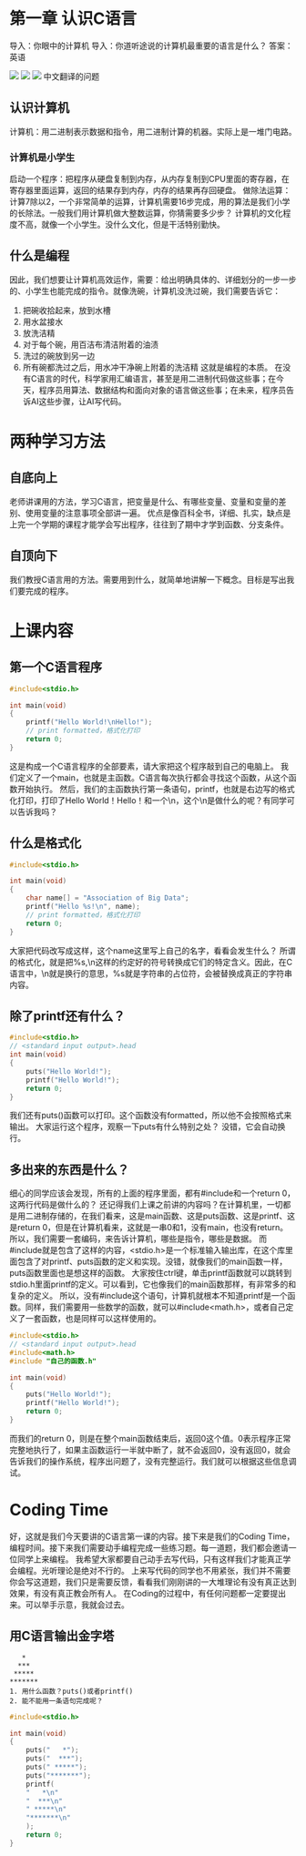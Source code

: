 # 第一章 认识C语言
导入：你眼中的计算机
导入：你道听途说的计算机最重要的语言是什么？
答案：英语

![](../source/English.png)
![](../source/Translation00.png)
![](../source/Translation01.png)
中文翻译的问题

## 认识计算机
计算机：用二进制表示数据和指令，用二进制计算的机器。实际上是一堆门电路。

### 计算机是小学生
启动一个程序：把程序从硬盘复制到内存，从内存复制到CPU里面的寄存器，在寄存器里面运算，返回的结果存到内存，内存的结果再存回硬盘。
做除法运算：计算7除以2，一个非常简单的运算，计算机需要16步完成，用的算法是我们小学的长除法。一般我们用计算机做大整数运算，你猜需要多少步？
计算机的文化程度不高，就像一个小学生。没什么文化，但是干活特别勤快。
## 什么是编程
因此，我们想要让计算机高效运作，需要：给出明确具体的、详细划分的一步一步的、小学生也能完成的指令。就像洗碗，计算机没洗过碗，我们需要告诉它：
1. 把碗收拾起来，放到水槽
2. 用水盆接水
3. 放洗洁精
4. 对于每个碗，用百洁布清洁附着的油渍
5. 洗过的碗放到另一边
6. 所有碗都洗过之后，用水冲干净碗上附着的洗洁精
这就是编程的本质。
在没有C语言的时代，科学家用汇编语言，甚至是用二进制代码做这些事；在今天，程序员用算法、数据结构和面向对象的语言做这些事；在未来，程序员告诉AI这些步骤，让AI写代码。

# 两种学习方法
## 自底向上
老师讲课用的方法，学习C语言，把变量是什么、有哪些变量、变量和变量的差别、使用变量的注意事项全部讲一遍。
优点是像百科全书，详细、扎实，缺点是上完一个学期的课程才能学会写出程序，往往到了期中才学到函数、分支条件。

## 自顶向下
我们教授C语言用的方法。需要用到什么，就简单地讲解一下概念。目标是写出我们要完成的程序。

# 上课内容
## 第一个C语言程序
```c
#include<stdio.h>

int main(void)
{
	printf("Hello World!\nHello!"); 
	// print formatted，格式化打印
	return 0;
}
```
这是构成一个C语言程序的全部要素，请大家把这个程序敲到自己的电脑上。
我们定义了一个main，也就是主函数。C语言每次执行都会寻找这个函数，从这个函数开始执行。
然后，我们的主函数执行第一条语句，printf，也就是右边写的格式化打印，打印了Hello World！Hello！和一个\\n，这个\\n是做什么的呢？有同学可以告诉我吗？
## 什么是格式化
```c
#include<stdio.h>

int main(void)
{
	char name[] = "Association of Big Data";
	printf("Hello %s!\n", name); 
	// print formatted，格式化打印
	return 0;
}
```
大家把代码改写成这样，这个name这里写上自己的名字，看看会发生什么？
所谓的格式化，就是把%s,\\n这样的约定好的符号转换成它们的特定含义。因此，在C语言中，\\n就是换行的意思，%s就是字符串的占位符，会被替换成真正的字符串内容。
## 除了printf还有什么？
```c
#include<stdio.h> 
// <standard input output>.head
int main(void)
{
	puts("Hello World!"); 
	printf("Hello World!"); 
	return 0;
}
```
我们还有puts()函数可以打印。这个函数没有formatted，所以他不会按照格式来输出。
大家运行这个程序，观察一下puts有什么特别之处？
没错，它会自动换行。
## 多出来的东西是什么？
细心的同学应该会发现，所有的上面的程序里面，都有#include和一个return 0，这两行代码是做什么的？
还记得我们上课之前讲的内容吗？在计算机里，一切都是用二进制存储的，在我们看来，这是main函数、这是puts函数、这是printf、这是return 0，但是在计算机看来，这就是一串0和1，没有main，也没有return。
所以，我们需要一套编码，来告诉计算机，哪些是指令，哪些是数据。
而#include就是包含了这样的内容，<stdio.h>是一个标准输入输出库，在这个库里面包含了对printf、puts函数的定义和实现。没错，就像我们的main函数一样，puts函数里面也是想这样的函数。
大家按住ctrl键，单击printf函数就可以跳转到stdio.h里面printf的定义。可以看到，它也像我们的main函数那样，有非常多的和复杂的定义。
所以，没有#include这个语句，计算机就根本不知道printf是一个函数。同样，我们需要用一些数学的函数，就可以#include<math.h>，或者自己定义了一套函数，也是同样可以这样使用的。
```c
#include<stdio.h> 
// <standard input output>.head
#include<math.h>
#include "自己的函数.h"

int main(void)
{
	puts("Hello World!"); 
	printf("Hello World!"); 
	return 0;
}
```
而我们的return 0，则是在整个main函数结束后，返回0这个值。0表示程序正常完整地执行了，如果主函数运行一半就中断了，就不会返回0，没有返回0，就会告诉我们的操作系统，程序出问题了，没有完整运行。我们就可以根据这些信息调试。

# Coding Time
好，这就是我们今天要讲的C语言第一课的内容。接下来是我们的Coding Time，编程时间。接下来我们需要动手编程完成一些练习题。每一道题，我们都会邀请一位同学上来编程。
我希望大家都要自己动手去写代码，只有这样我们才能真正学会编程。光听理论是绝对不行的。
上来写代码的同学也不用紧张，我们并不需要你会写这道题，我们只是需要反馈，看看我们刚刚讲的一大堆理论有没有真正达到效果，有没有真正教会所有人。
在Coding的过程中，有任何问题都一定要提出来。可以举手示意，我就会过去。

## 用C语言输出金字塔
```
   *
  ***
 *****
*******
1. 用什么函数？puts()或者printf()
2. 能不能用一条语句完成呢？
```
```c
#include<stdio.h>

int main(void)
{
	puts("   *");
	puts("  ***");
	puts(" *****");
	puts("*******");
	printf(
	"   *\n"
	"  ***\n"
	" *****\n"
	"*******\n"
	);
	return 0;
}
```